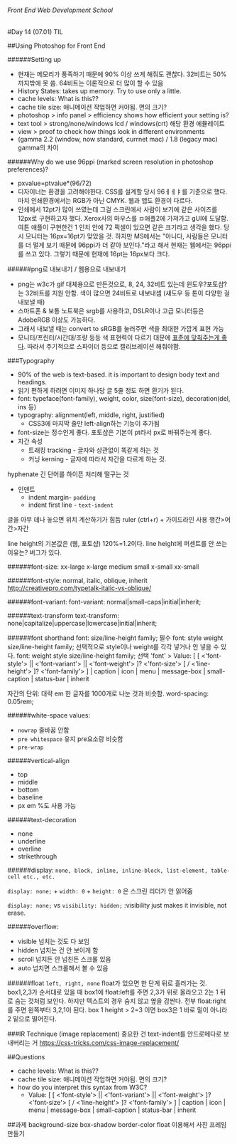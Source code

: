 ###### Front End Web Development School

#Day 14 (07.01) TIL




##Using Photoshop for Front End

######Setting up
- 현재는 메모리가 풍족하기 때문에 90% 이상 쓰게 해줘도 괜찮다. 32비트는 50%까지밖에 못 씀. 64비트는 이론적으로 더 많이 할 수 있음
- History States: takes up memory. Try to use only a little.
- cache levels: What is this??
- cache tile size: 애니메이션 작업하면 커야됨. 면의 크기?
- photoshop > info panel > efficiency shows how efficient your setting is?
- text tool > strong/none/windows lcd / windows(crt) 해당 환경 에뮬레이트
- view > proof to check how things look in different environments
- (gamma 2.2 (window, now standard, currnet mac) / 1.8 (legacy mac) gamma의 차이

######Why do we use 96ppi (marked screen resolution in photoshop preferences)?
- pxvalue=ptvalue*(96/72)
- 디자이너는 환경을 고려해야한다. CSS를 설계할 당시 96ㅔㅔㅑ를 기준으로 했다. 마치 인쇄환경에서는 RGB가 아닌 CMYK. 웹과 앱도 환경이 다르다. 
- 인쇄에서 12pt가 많이 쓰였는데 그걸 스크린에서 사람이 보기에 같은 사이즈를 12px로 구현하고자 했다. Xerox사의 마우스를 ㅁ애플2에 가져가고 gUI에 도달함. 여튼 애플이 구현한건 1 인치 안에 72 픽셀이 있으면 같은 크기라고 생각을 했다. 당시 모니터는 16px=16pt가 맞았을 것. 하지만 MS에서는 "아니다, 사람들은 모니터를 더 멀게 보기 때문에 96ppi가 더 같아 보인다."라고 해서 현재는 웹에서는 96ppi를 쓰고 있다. 그렇기 때문에 현재에 16pt는 16px보다 크다.

######png로 내보내기 / 웹용으로 내보내기
- png는 w3c가 gif 대체용으로 만든것으로, 8, 24, 32비트 있는데 윈도우?포토샵?는 32비트를 지원 안함. 색이 많으면 24비트로 내보내셈 (섀도우 등 톤이 다양한 걸 내보낼 때)
- 스마트폰 & 보통 노트북은 srgb를 사용하고, DSLR이나 고급 모니터등은 AdobeRGB 이상도 가능하다.
- 그래서 내보낼 때는 convert to sRGB를 눌러주면 색을 최대한 가깝게 표현 가능
- 모니터/프린터/시간대/조량 등등 색 표현력이 다르기 대문에 [표준에 맞춰주는게 좋다](http://www.slideshare.net/jeehoon/consistent-color-management). 따라서 주기적으로 스파이더 등으로 캘리브레이션 해줘야함.

###Typography
- 90% of the web is text-based. it is important to design body text and headings.
- 읽기 편하게 하려면 이미지 하나당 글 5줄 정도 하면 환기가 된다. 
- font: typeface(font-family), weight, color, size(font-size), decoration(del, ins 등)
- typography: alignment(left, middle, right, justified)
	- CSS3에 마지막 줄만 left-align하는 기능이 추가됨
- font-size는 정수인게 좋다. 포토샵은 기본이 pt라서 px로 바꿔주는게 좋다.
- 자간 속성
	- 트래킹 tracking - 글자와 상관없이 똑같게 하는 것
	- 커닝 kerning - 글자에 따라서 자간을 다르게 하는 것.

hyphenate 긴 단어를 하이픈 처리해 떨구는 것
- 인덴트
	- indent margin-  `padding`
	- indent first line - `text-indent`

글을 아무 데나 놓으면 위치 계산하기가 힘듬 ruler (ctrl+r) + 가이드라인 사용
행간>어간>자간


line height의 기본값은 (웹, 포토샵) 120%=1.2이다.
line height에 퍼센트를 안 쓰는 이유는? 버그가 있다.


######font-size:
xx-large
x-large
medium
small
x-small
xx-small

######font-style:
normal, italic, oblique, inherit
http://creativepro.com/typetalk-italic-vs-oblique/

######font-variant:
font-variant: normal|small-caps|initial|inherit;

######text-transform
text-transform: none|capitalize|uppercase|lowercase|initial|inherit;

######font shorthand
font: size/line-height family; 필수
font: style weight size/line-height family; 선택적으로 style이나 weight를 각각 넣거나 안 넣을 수 있다.
font: weight style size/line-height family; 선택
'font'
	> Value:  	[ [ <'font-style'> || <'font-variant'> || <'font-weight'> ]? <'font-size'> [ / <'line-height'> ]? <'font-family'> ] | caption | icon | menu | message-box | small-caption | status-bar | inherit

자간의 단위: 대략 em 한 글자를 1000개로 나눈 것과 비슷함. 
word-spacing: 0.05rem;

######white-space values:
- `nowrap` 줄바꿈 안함
- `pre whitespace` 유지 pre요소랑 비슷함
- `pre-wrap`

######vertical-align
- top
- middle
- bottom
- baseline 
- px em %도 사용 가능

######text-decoration
- none
- underline
- overline
- strikethrough

######display:
`none, block, inline, inline-block, list-element, table-cell etc., etc.`

`display: none;` + `width: 0` + `height: 0` 은 스크린 리더가 안 읽어줌

`display: none;` vs `visibility: hidden;` :visibility just makes it invisible, not erase.

######overflow:
- visible 넘치는 것도 다 보임
- hidden 넘치는 건 안 보이게 함
- scroll 넘치든 안 넘친든 스크롤 있음
- auto 넘치면 스크롤해서 볼 수 있음

######float
`left, right, none` float가 있으면 한 단계 뒤로 흘러가는 것. box1,2,3가 순서대로 있을 때 box1에 float:left를 주면 2,3가 위로 올라오고 2는 1 뒤로 숨는 것처럼 보인다. 하지만 텍스트의 경우 숨지 않고 옆을 감싼다. 전부 float:right를 주면 왼쪽부터 3,2,1이 된다. 
box 1 height > 2=3 이면 box3은 1 바로 밑이 아니라 2 밑으로 떨어진다.


###IR Technique (image replacement)
중요한 건 text-indent를 안드로메다로 보내버리는 거
https://css-tricks.com/css-image-replacement/

##Questions
- cache levels: What is this??
- cache tile size: 애니메이션 작업하면 커야됨. 면의 크기?
- how do you interpret this syntax from W3C? 
	- Value:  	[ [ <'font-style'> || <'font-variant'> || <'font-weight'> ]? <'font-size'> [ / <'line-height'> ]? <'font-family'> ] | caption | icon | menu | message-box | small-caption | status-bar | inherit

##과제
background-size
box-shadow
border-color
float
이용해서 사진 프레임 만들기